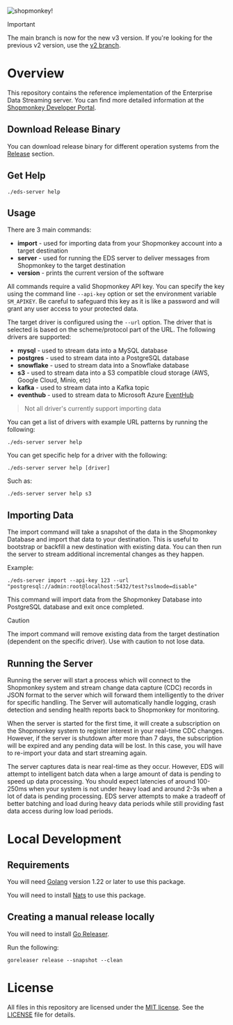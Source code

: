 <!-- markdownlint-disable-file MD024 MD025 MD041 -->

![shopmonkey!](https://www.shopmonkey.io/static/sm-light-logo-2c92d57bf5d188bb44c1b29353579e1f.svg)

> [!IMPORTANT]
> The main branch is now for the new v3 version. If you're looking for the previous v2 version, use the [v2 branch](https://github.com/shopmonkeyus/eds-server/tree/v2).

# Overview

This repository contains the reference implementation of the Enterprise Data Streaming server. You can find more detailed information at the [Shopmonkey Developer Portal](https://shopmonkey.dev/eds).

## Download Release Binary

You can download release binary for different operation systems from the [Release](https://github.com/shopmonkeyus/eds-server/releases) section.

## Get Help

```
./eds-server help
```

## Usage

There are 3 main commands:

- **import** - used for importing data from your Shopmonkey account into a target destination
- **server** - used for running the EDS server to deliver messages from Shopmonkey to the target destination
- **version** - prints the current version of the software

All commands require a valid Shopmonkey API key. You can specify the key using the command line `--api-key` option or set the environment variable `SM_APIKEY`. Be careful to safeguard this key as it is like a password and will grant any user access to your protected data.

The target driver is configured using the `--url` option. The driver that is selected is based on the scheme/protocol part of the URL. The following drivers are supported:

- **mysql** - used to stream data into a MySQL database
- **postgres** - used to stream data into a PostgreSQL database
- **snowflake** - used to stream data into a Snowflake database
- **s3** - used to stream data into a S3 compatible cloud storage (AWS, Google Cloud, Minio, etc)
- **kafka** - used to stream data into a Kafka topic
- **eventhub** - used to stream data to Microsoft Azure [EventHub](https://azure.microsoft.com/en-us/products/event-hubs)

> Not all driver's currently support importing data

You can get a list of drivers with example URL patterns by running the following:

```
./eds-server server help
```

You can get specific help for a driver with the following:

```
./eds-server server help [driver]
```

Such as:

```
./eds-server server help s3
```

## Importing Data

The import command will take a snapshot of the data in the Shopmonkey Database and import that data to your destination. This is useful to bootstrap or backfill a new destination with existing data. You can then run the server to stream additional incremental changes as they happen.

Example:

```
./eds-server import --api-key 123 --url "postgresql://admin:root@localhost:5432/test?sslmode=disable"
```

This command will import data from the Shopmonkey Database into PostgreSQL database and exit once completed.

> [!CAUTION]
> The import command will remove existing data from the target destination (dependent on the specific driver). Use with caution to not lose data.

## Running the Server

Running the server will start a process which will connect to the Shopmonkey system and stream change data capture (CDC) records in JSON format to the server which will forward them intelligently to the driver for specific handling. The Server will automatically handle logging, crash detection and sending health reports back to Shopmonkey for monitoring.

When the server is started for the first time, it will create a subscription on the Shopmonkey system to register interest in your real-time CDC changes. However, if the server is shutdown after more than 7 days, the subscription will be expired and any pending data will be lost. In this case, you will have to re-import your data and start streaming again.

The server captures data is near real-time as they occur. However, EDS will attempt to intelligent batch data when a large amount of data is pending to speed up data processing. You should expect latencies of around 100-250ms when your system is not under heavy load and around 2-3s when a lot of data is pending processing. EDS server attempts to make a tradeoff of better batching and load during heavy data periods while still providing fast data access during low load periods.

# Local Development

## Requirements

You will need [Golang](https://go.dev/dl/) version 1.22 or later to use this package.

You will need to install [Nats](https://nats.io/) to use this package.

## Creating a manual release locally

You will need to install [Go Releaser](https://goreleaser.com/install/).

Run the following:

```
goreleaser release --snapshot --clean
```

# License

All files in this repository are licensed under the [MIT license](https://opensource.org/licenses/MIT). See the [LICENSE](./LICENSE) file for details.

